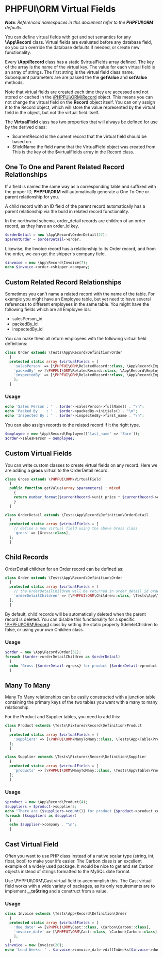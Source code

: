 # PHPFUI\ORM Virtual Fields
*__Note__: Referenced namespaces in this document refer to the **PHPFUI\ORM** defaults.*

You can define virtual fields with get and set semantics for any **\App\Record** class. Virtual fields are evaluated before any database field, so you can override the database defaults if needed, or create new functionality.

Every **\App\Record** class has a static $virtualFields array defined. The key of the array is the name of the virtual key.  The value for each virtual field is an array of strings. The first string is the virtual field class name. Subsequent parameters are are passed the the **getValue** and **setValue** methods.

Note that virtual fields are created each time they are accessed and not stored or cached in the [\PHPFUI\ORM\Record](http://phpfui.com/?n=PHPFUI%5CORM&c=Record) object.  This means you can not change the virtual field on the **Record** object itself. You can only assign it to the Record object, which will store the value represented by the virtual field in the object, but not the virtual field itself.

The **VirtualField** class has two properties that will always be defined for use by the derived class:
* $currentRecord is the current record that the virtual field should be based on.
* $fieldName the field name that the VirtualField object was created from.  This is the key of the $virtualFields array in the Record class.

## One To One and Parent Related Record Relationships
If a field is named the same way as a corresponding table and suffixed with the proper ID, **PHPFUI\ORM** will automatically generate a One To One or parent relationship for you.

A child record with an ID field of the parent record automatically has a parent relationship via the build in related record functionality.

In the northwind schema, order_detail records are children of an order record, as they have an order_id key.
```php
$orderDetail = new \App\Record\OrderDetail(27);
$parentOrder = $orderDetail->order;
```
Likewise, the Invoice record has a relationship to its Order record, and from the order, we can get the shipper's company field.
```php
$invoice = new \App\Record\Invoice(7);
echo $invoice->order->shipper->company;
```
## Custom Related Record Relationships
Sometimes you can't name a related record with the name of the table.  For example you might have an Employee table, but yet need to have several references to different employees in the same table. You might have the following fields which are all Employee Ids:
* salesPerson_id
* packedBy_id
* inspectedBy_id

You can make them all return employees with the following virtual field definitions:
```php
class Order extends \Tests\App\Record\Definition\Order
  {
  protected static array $virtualFields = [
    'salesPerson' => [\PHPFUI\ORM\RelatedRecord::class, \App\Record\Employee::class],
    'packedBy' => [\PHPFUI\ORM\RelatedRecord::class, \App\Record\Employee::class],
    'inspectedBy' => [\PHPFUI\ORM\RelatedRecord::class, \App\Record\Employee::class],
    ];
  }
```
### Usage
```php
echo 'Sales Person : ' . $order->salesPerson->fullName() . "\n";
echo 'Packed By    : ' . $order->packedBy->initials() . "\n";
echo 'Inspected By : ' . $order->inspectedBy->first_name . "\n";
```

You can also assign records to the related record if it the right type.
```php
$employee = new \App\Record\Employee(['last_name' => 'Zare']);
$order->salesPerson = $employee;
```

## Custom Virtual Fields
You can write custom classes to create virtual fields on any record. Here we are adding a **gross** virtual to the OrderDetail record.
```php
class Gross extends \PHPFUI\ORM\VirtualField
  {
  public function getValue(array $parameters) : mixed
    {
    return number_format($currentRecord->unit_price * $currentRecord->quantity - $currentRecord->discount, 2);
    }
  }

class OrderDetail extends \Tests\App\Record\Definition\OrderDetail
  {
  protected static array $virtualFields = [
    // define a new virtual field using the above Gross class
    'gross' => [Gross::class],
  ];
  }
```

## Child Records
OrderDetail children for an Order record can be defined as:
```php
class Order extends \Tests\App\Record\Definition\Order
  {
  protected static array $virtualFields = [
    // the OrderDetailChildren will be returned in order_detail_id order. Leave off the third array element to let SQL determine the order if you don't care.
    'orderDetailChildren' => [\PHPFUI\ORM\Children::class, \Tests\App\Table\OrderDetail::class, 'order_detail_id'],
  ];
  }
```

By default, child records will be automatically deleted when the parent record is deleted. You can disable this functionality for a specific [\PHPFUI\ORM\Record](http://phpfui.com/?n=PHPFUI%5CORM&c=Record) class by setting the static property $deleteChildren to false, or using your own Children class.

### Usage
```php
$order = new \App\Record\Order(31);
foreach ($order->orderDetailChildren as $orderDetail)
  {
  echo "Gross {$orderDetail->gross} for product {$orderDetail->product->product_name}\n";
  }
```

## Many To Many
Many To Many relationships can be easily constructed with a junction table containing the primary keys of the two tables you want with a many to many relationship.

For the Product and Supplier tables, you need to add this:
```php
class Product extends \Tests\Fixtures\Record\Definition\Product
  {
  protected static array $virtualFields = [
    'suppliers' => [\PHPFUI\ORM\ManyToMany::class, \Tests\App\Table\ProductSupplier::class, \Tests\App\Table\Supplier::class],
  ];
  }

class Supplier extends \Tests\Fixtures\Record\Definition\Supplier
  {
  protected static array $virtualFields = [
    'products' => [\PHPFUI\ORM\ManyToMany::class, \Tests\App\Table\ProductSupplier::class, \Tests\App\Table\Product::class],
  ];
  }
```

### Usage
```php
$product = new \App\Record\Product(4);
$suppliers = $product->suppliers;
echo "There are {$suppliers->count()} for product {$product->product_code} - {$product->product_name}:\n";
foreach ($suppliers as $supplier)
  {
  echo $supplier->company . "\n";
  }
```

## Cast Virtual Field
Often you want to use PHP class instead of a native scalar type (string, int, float, bool) to make your life easier. The Carbon class is an excellent example of a widely used package.  It would be nice to get and set Carbon objects instead of strings formatted to the MySQL date format.

Use \PHPFUI\ORM\Cast virtual field to accommplish this. The Cast virtual field works with a wide variety of packages, as its only requirements are to implement **&lowbar;&lowbar;toString** and a construct from a value.
### Usage
```php
class Invoice extends \Tests\App\Record\Definition\Order
  {
  protected static array $virtualFields = [
    'due_date' => [\PHPFUI\ORM\Cast::class, \Carbon\Carbon::class],
    'invoice_date' => [\PHPFUI\ORM\Cast::class, \Carbon\Carbon::class],
    ];
  }
$invoice = new Invoice(20);
echo 'Lead Weeks: ' . $invoice->invoice_date->diffInWeeks($invoice->due_date);
```
